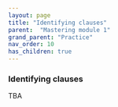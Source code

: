 ```yaml
---
layout: page
title: "Identifying clauses"
parent:  "Mastering module 1"
grand_parent: "Practice"
nav_order: 10
has_children: true
---
```


### Identifying clauses



TBA